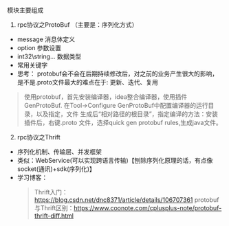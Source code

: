 模块主要组成

1. rpc协议之ProtoBuf （主要是：序列化方式）
- message 消息体定义
- option 参数设置
- int32\string... 数据类型
- 常用关键字 
- 思考： protobuf会不会在后期持续修改后，对之前的业务产生很大的影响，
  是不是.proto文件最大的难点在于: 更新、迭代、复用
> 使用protobuf，首先安装编译器，idea整合编译器，使用插件GenProtoBuf.
  在Tool->Configure GenProtoBuf中配置编译器的运行目录，以及指定，文件
  生成后“相对路径的根目录”，指定编译的方法：安装插件后，右键.proto
  文件，选择quick gen protobuf rules,生成java文件。

2. rpc协议之Thrift
- 序列化机制、传输层、并发框架
- 类似：WebService(可以实现跨语言传输)【刨除序列化原理的话，有点像socket(通讯)+sdk(序列化)】
- 学习博客：
  > Thrift入门：https://blog.csdn.net/dnc8371/article/details/106707361
  > protobuf与Thrift区别：https://www.coonote.com/cplusplus-note/protobuf-thrift-diff.html
